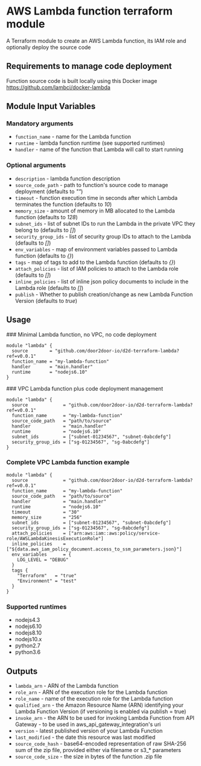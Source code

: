 # AWS Lambda function terraform module

A Terraform module to create an AWS Lambda function, its IAM role and optionally deploy the source code


## Requirements to manage code deployment

Function source code is built locally using this Docker image https://github.com/lambci/docker-lambda


## Module Input Variables

### Mandatory arguments

- `function_name` - name for the Lambda function
- `runtime` - lambda function runtime (see supported runtimes)
- `handler` - name of the function that Lambda will call to start running

### Optional arguments

- `description` - lambda function description
- `source_code_path` - path to function's source code to manage deployment (defaults to _""_)
- `timeout` - function execution time in seconds after which Lambda terminates the function (defaults to _10_)
- `memory_size` - amount of memory in MB allocated to the Lambda function (defaults to _128_)
- `subnet_ids` - list of subnet IDs to run the Lambda in the private VPC they belong to (defaults to _[]_)
- `security_group_ids` - list of security group IDs to attach to the Lambda (defaults to _[]_)
- `env_variables` - map of environment variables passed to Lambda function (defaults to _{}_)
- `tags` - map of tags to add to the Lambda function (defaults to _{}_)
- `attach_policies` - list of IAM policies to attach to the Lambda role (defaults to _[]_)
- `inline_policies` - list of inline json policy documents to include in the Lambda role (defaults to _[]_)
- `publish` - Whether to publish creation/change as new Lambda Function Version (defaults to _true_)


## Usage

### Minimal Lambda function, no VPC, no code deployment

```hcl
module "lambda" {
  source        = "github.com/door2door-io/d2d-terraform-lambda?ref=v0.0.1"
  function_name = "my-lambda-function"
  handler       = "main.handler"
  runtime       = "nodejs6.10"
}
```

### VPC Lambda function plus code deployment management

```hcl
module "lambda" {
  source             = "github.com/door2door-io/d2d-terraform-lambda?ref=v0.0.1"
  function_name      = "my-lambda-function"
  source_code_path   = "path/to/source"
  handler            = "main.handler"
  runtime            = "nodejs6.10"
  subnet_ids         = ["subnet-01234567", "subnet-0abcdefg"]
  security_group_ids = ["sg-01234567", "sg-0abcdefg"]
}
```

### Complete VPC Lambda function example

```hcl
module "lambda" {
  source             = "github.com/door2door-io/d2d-terraform-lambda?ref=v0.0.1"
  function_name      = "my-lambda-function"
  source_code_path   = "path/to/source"
  handler            = "main.handler"
  runtime            = "nodejs6.10"
  timeout            = "30"
  memory_size        = "256"
  subnet_ids         = ["subnet-01234567", "subnet-0abcdefg"]
  security_group_ids = ["sg-01234567", "sg-0abcdefg"]
  attach_policies    = ["arn:aws:iam::aws:policy/service-role/AWSLambdaKinesisExecutionRole"]
  inline_policies    = ["${data.aws_iam_policy_document.access_to_ssm_parameters.json}"]
  env_variables      = {
    LOG_LEVEL = "DEBUG"
  }
  tags {
    "Terraform"   = "true"
    "Environment" = "test"
  }
}
```

### Supported runtimes

- nodejs4.3
- nodejs6.10
- nodejs8.10
- nodejs10.x
- python2.7
- python3.6


## Outputs

 - `lambda_arn` - ARN of the Lambda function
 - `role_arn` - ARN of the execution role for the Lambda function
 - `role_name` - name of the execution role for the Lambda function
 - `qualified_arn` - the Amazon Resource Name (ARN) identifying your Lambda Function Version (if versioning is enabled via publish = true)
 - `invoke_arn` - the ARN to be used for invoking Lambda Function from API Gateway - to be used in aws_api_gateway_integration's uri
 - `version` - latest published version of your Lambda Function
 - `last_modified` - the date this resource was last modified
 - `source_code_hash` - base64-encoded representation of raw SHA-256 sum of the zip file, provided either via filename or s3_* parameters
 - `source_code_size` - the size in bytes of the function .zip file

